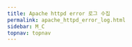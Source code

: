```yaml
---
title: Apache httpd error 로그 수집
permalink: apache_httpd_error_log.html
sidebar: M_C
topnav: topnav
---
```

